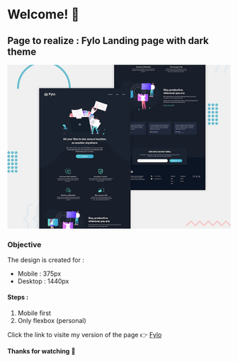 # Welcome! 👋

## Page to realize : Fylo Landing page with dark theme 
![Design](./assets/design/desktop-preview.jpg)

### Objective 
The design is created for :

 - Mobile : 375px
 - Desktop : 1440px 
#### Steps :

 1. Mobile first 
 2. Only flexbox (personal) 


Click the link to visite my version of the page :point_right:
[Fylo](https://zakariaselassi.github.io/Fylo/)

**Thanks for watching** 🚀
